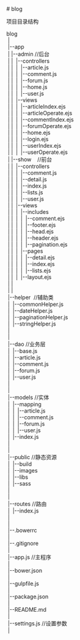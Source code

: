 #&nbsp;blog



项目目录结构

blog<br/>
&nbsp;|<br/>
&nbsp;|--app<br/>
&nbsp;|	|--admin						//后台<br/>
&nbsp;|	|&nbsp;&nbsp;|--controllers<br/>
&nbsp;|	|&nbsp;&nbsp;|&nbsp;&nbsp;|--article.js<br/>
&nbsp;|	|&nbsp;&nbsp;|&nbsp;&nbsp;|--comment.js<br/>
&nbsp;|	|&nbsp;&nbsp;|&nbsp;&nbsp;|--forum.js<br/>
&nbsp;|	|&nbsp;&nbsp;|&nbsp;&nbsp;|--home.js<br/>
&nbsp;|	|&nbsp;&nbsp;|&nbsp;&nbsp;|--user.js<br/>
&nbsp;|	|&nbsp;&nbsp;|--views<br/>
&nbsp;|	|&nbsp;&nbsp;|&nbsp;&nbsp;|--articleIndex.ejs<br/>
&nbsp;|	|&nbsp;&nbsp;|&nbsp;&nbsp;|--articleOperate.ejs<br/>
&nbsp;|	|&nbsp;&nbsp;|&nbsp;&nbsp;|--commentIndex.ejs<br/>
&nbsp;|	|&nbsp;&nbsp;|&nbsp;&nbsp;|--forumOperate.ejs<br/>
&nbsp;|	|&nbsp;&nbsp;|&nbsp;&nbsp;|--home.ejs<br/>
&nbsp;|	|&nbsp;&nbsp;|&nbsp;&nbsp;|--login.ejs<br/>
&nbsp;|	|&nbsp;&nbsp;|&nbsp;&nbsp;|--userIndex.ejs<br/>
&nbsp;|	|&nbsp;&nbsp;|&nbsp;&nbsp;|--userOperate.ejs<br/>
&nbsp;|	|--show						&nbsp;&nbsp;&nbsp;//前台<br/>
&nbsp;|	|&nbsp;&nbsp;|--controllers<br/>
&nbsp;|	|&nbsp;&nbsp;|&nbsp;&nbsp;|--comment.js<br/>
&nbsp;|	|&nbsp;&nbsp;|&nbsp;&nbsp;|--detail.js<br/>
&nbsp;|	|&nbsp;&nbsp;|&nbsp;&nbsp;|--index.js<br/>
&nbsp;|	|&nbsp;&nbsp;|&nbsp;&nbsp;|--lists.js<br/>
&nbsp;|	|&nbsp;&nbsp;|&nbsp;&nbsp;|--user.js<br/>
&nbsp;|	|&nbsp;&nbsp;|--views<br/>
&nbsp;|	|&nbsp;&nbsp;|&nbsp;&nbsp;|--includes<br/>
&nbsp;|	|&nbsp;&nbsp;|&nbsp;&nbsp;|&nbsp;&nbsp;|--comment.ejs<br/>
&nbsp;|	|&nbsp;&nbsp;|&nbsp;&nbsp;|&nbsp;&nbsp;|--footer.ejs<br/>
&nbsp;|	|&nbsp;&nbsp;|&nbsp;&nbsp;|&nbsp;&nbsp;|--head.ejs<br/>
&nbsp;|	|&nbsp;&nbsp;|&nbsp;&nbsp;|&nbsp;&nbsp;|--header.ejs<br/>
&nbsp;|	|&nbsp;&nbsp;|&nbsp;&nbsp;|&nbsp;&nbsp;|--pagination.ejs<br/>
&nbsp;|	|&nbsp;&nbsp;|&nbsp;&nbsp;|--pages<br/>
&nbsp;|	|&nbsp;&nbsp;|&nbsp;&nbsp;|&nbsp;&nbsp;|--detail.ejs<br/>
&nbsp;|	|&nbsp;&nbsp;|&nbsp;&nbsp;|&nbsp;&nbsp;|--index.ejs<br/>
&nbsp;|	|&nbsp;&nbsp;|&nbsp;&nbsp;|&nbsp;&nbsp;|--lists.ejs<br/>
&nbsp;|	|&nbsp;&nbsp;|&nbsp;&nbsp;|--layout.ejs<br/>
&nbsp;|	|<br/>
&nbsp;|	|<br/>
&nbsp;|--helper						&nbsp;//辅助类<br/>
&nbsp;|&nbsp;&nbsp;|--commonHelper.js<br/>
&nbsp;|&nbsp;&nbsp;|--dateHelper.js<br/>
&nbsp;|&nbsp;&nbsp;|--paginationHelper.js<br/>
&nbsp;|&nbsp;&nbsp;|--stringHelper.js<br/>
&nbsp;|<br/>
&nbsp;|<br/>
&nbsp;|--dao							//业务层<br/>
&nbsp;|&nbsp;&nbsp;|--base.js<br/>
&nbsp;|&nbsp;&nbsp;|--article.js<br/>
&nbsp;|&nbsp;&nbsp;|--comment.js<br/>
&nbsp;|&nbsp;&nbsp;|--forum.js<br/>
&nbsp;|&nbsp;&nbsp;|--user.js<br/>
&nbsp;|<br/>
&nbsp;|<br/>
&nbsp;|--models						//实体		<br/>
&nbsp;|&nbsp;&nbsp;|--mapping<br/>
&nbsp;|&nbsp;&nbsp;|&nbsp;&nbsp;|--article.js<br/>
&nbsp;|&nbsp;&nbsp;|&nbsp;&nbsp;|--comment.js<br/>
&nbsp;|&nbsp;&nbsp;|&nbsp;&nbsp;|--forum.js<br/>
&nbsp;|&nbsp;&nbsp;|&nbsp;&nbsp;|--user.js<br/>
&nbsp;|&nbsp;&nbsp;|--index.js<br/>
&nbsp;|<br/>
&nbsp;|<br/>
&nbsp;|--public						//静态资源<br/>
&nbsp;|&nbsp;&nbsp;|--build<br/>
&nbsp;|&nbsp;&nbsp;|--images<br/>
&nbsp;|&nbsp;&nbsp;|--libs<br/>
&nbsp;|&nbsp;&nbsp;|--sass<br/>
&nbsp;|<br/>
&nbsp;|<br/>
&nbsp;|--routes						//路由<br/>
&nbsp;|&nbsp;&nbsp;|--index.js<br/>
&nbsp;|<br/>
&nbsp;|<br/>
&nbsp;|--.bowerrc<br/>
&nbsp;|<br/>
&nbsp;|--.gitignore<br/>
&nbsp;|<br/>
&nbsp;|--app.js						//主程序<br/>
&nbsp;|<br/>
&nbsp;|--bower.json<br/>
&nbsp;|<br/>
&nbsp;|--gulpfile.js<br/>
&nbsp;|<br/>
&nbsp;|--package.json<br/>
&nbsp;|<br/>
&nbsp;|--README.md<br/>
&nbsp;|<br/>
&nbsp;|--settings.js					//设置参数<br/>
&nbsp;|<br/>